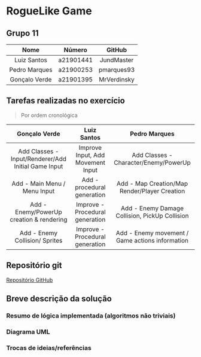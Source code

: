 # RogueLike Game

## Grupo 11

|Nome|Número|GitHub|
|:-:|:-:|:-:|
|Luiz Santos|a21901441|JundMaster|
|Pedro Marques|a21900253|pmarques93|
|Gonçalo Verde|a21901395|MrVerdinsky|

## Tarefas realizadas no exercício

>Por ordem cronológica

|Gonçalo Verde|Luiz Santos|Pedro Marques|
|:-:|:-:|:-:|
|Add Classes - Input/Renderer/Add Initial Game Input|Improve Input, Add Movement Input|Add Classes - Character/Enemy/PowerUp|
|Add - Main Menu / Menu Input|Add - procedural generation|Add - Map Creation/Map Render/Player Creation|
|Add - Enemy/PowerUp creation & rendering|Improve - Procedural generation |Add - Enemy Damage Collision, PickUp Collision|
|Add - Enemy Collision/ Sprites|Improve - Procedural generation|Add - Enemy movement / Game actions information|

## Repositório git

[Repositório GitHub](https://github.com/MrVerdinsky/3-ProjetoLP)

## Breve descrição da solução

### Resumo de lógica implementada (algoritmos não triviais)



### Diagrama UML

### Trocas de ideias/referências
